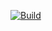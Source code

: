 [![Build](https://circleci.com/gh/bugs-x64/galaxy_backend.svg?style=shield )](https://app.circleci.com/pipelines/github/bugs-x64/galaxy_backend)
